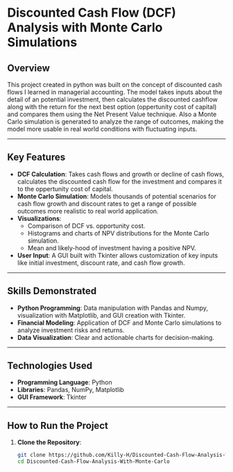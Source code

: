 # Discounted Cash Flow (DCF) Analysis with Monte Carlo Simulations

## Overview
This project created in python was built on the concept of discounted cash flows I learned in managerial accounting. The model takes inputs about the detail of an potential investment, then calculates the discounted cashflow along with the return for the next best option (oppertunity cost of capital) and compares them using the Net Present Value technique. Also a Monte Carlo simulation is generated to analyze the range of outcomes, making the model more usable in real world conditions with fluctuating inputs.

---

## Key Features
- **DCF Calculation**: Takes cash flows and growth or decline of cash flows, calculates the discounted cash flow for the investment and compares it to the oppertunity cost of capital.
- **Monte Carlo Simulation**: Models thousands of potential scenarios for cash flow growth and discount rates to get a range of possible outcomes more realistic to real world application.
- **Visualizations**:
  - Comparison of DCF vs. opportunity cost.
  - Histograms and charts of NPV distributions for the Monte Carlo simulation.
  - Mean and likely-hood of investment having a positive NPV.
- **User Input**: A GUI built with Tkinter allows customization of key inputs like initial investment, discount rate, and cash flow growth.

---

## Skills Demonstrated
- **Python Programming**: Data manipulation with Pandas and Numpy, visualization with Matplotlib, and GUI creation with Tkinter.
- **Financial Modeling**: Application of DCF and Monte Carlo simulations to analyze investment risks and returns.
- **Data Visualization**: Clear and actionable charts for decision-making.

---

## Technologies Used
- **Programming Language**: Python
- **Libraries**: Pandas, NumPy, Matplotlib
- **GUI Framework**: Tkinter

---

## How to Run the Project
1. **Clone the Repository**:
   ```bash
   git clone https://github.com/Killy-H/Discounted-Cash-Flow-Analysis-With-Monte-Carlo.git
   cd Discounted-Cash-Flow-Analysis-With-Monte-Carlo
